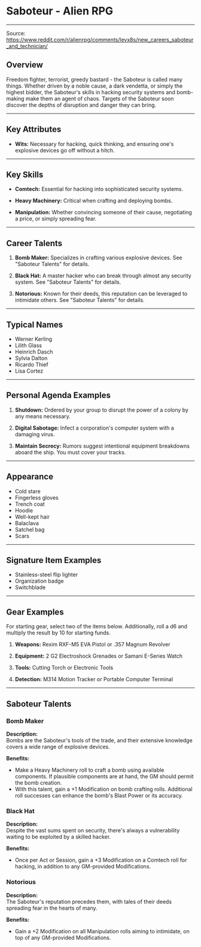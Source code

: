 # Saboteur - Alien RPG

---

Source: https://www.reddit.com/r/alienrpg/comments/levx8s/new_careers_saboteur_and_technician/

## Overview

Freedom fighter, terrorist, greedy bastard - the Saboteur is called many things. Whether driven by a noble cause, a dark vendetta, or simply the highest bidder, the Saboteur's skills in hacking security systems and bomb-making make them an agent of chaos. Targets of the Saboteur soon discover the depths of disruption and danger they can bring.

---

## Key Attributes

- **Wits:** Necessary for hacking, quick thinking, and ensuring one's explosive devices go off without a hitch.

---

## Key Skills

- **Comtech:** Essential for hacking into sophisticated security systems.
  
- **Heavy Machinery:** Critical when crafting and deploying bombs.
  
- **Manipulation:** Whether convincing someone of their cause, negotiating a price, or simply spreading fear.

---

## Career Talents

1. **Bomb Maker:** Specializes in crafting various explosive devices. See "Saboteur Talents" for details.
  
2. **Black Hat:** A master hacker who can break through almost any security system. See "Saboteur Talents" for details.
  
3. **Notorious:** Known for their deeds, this reputation can be leveraged to intimidate others. See "Saboteur Talents" for details.

---

## Typical Names

- Werner Kerling
- Lilith Glass
- Heinrich Dasch
- Sylvia Dalton
- Ricardo Thief
- Lisa Cortez

---

## Personal Agenda Examples

1. **Shutdown:** Ordered by your group to disrupt the power of a colony by any means necessary.
  
2. **Digital Sabotage:** Infect a corporation's computer system with a damaging virus.
  
3. **Maintain Secrecy:** Rumors suggest intentional equipment breakdowns aboard the ship. You must cover your tracks.

---

## Appearance

- Cold stare
- Fingerless gloves
- Trench coat
- Hoodie
- Well-kept hair
- Balaclava
- Satchel bag
- Scars

---

## Signature Item Examples

- Stainless-steel flip lighter
- Organization badge
- Switchblade

---

## Gear Examples

For starting gear, select two of the items below. Additionally, roll a d6 and multiply the result by 10 for starting funds.

1. **Weapons:** Rexim RXF-M5 EVA Pistol or .357 Magnum Revolver
  
2. **Equipment:** 2 G2 Electroshock Grenades or Samani E-Series Watch
  
3. **Tools:** Cutting Torch or Electronic Tools
  
4. **Detection:** M314 Motion Tracker or Portable Computer Terminal

---

## Saboteur Talents

### Bomb Maker

**Description:**  
Bombs are the Saboteur's tools of the trade, and their extensive knowledge covers a wide range of explosive devices.

**Benefits:**  
- Make a Heavy Machinery roll to craft a bomb using available components. If plausible components are at hand, the GM should permit the bomb creation.
- With this talent, gain a +1 Modification on bomb crafting rolls. Additional roll successes can enhance the bomb's Blast Power or its accuracy.

### Black Hat

**Description:**  
Despite the vast sums spent on security, there's always a vulnerability waiting to be exploited by a skilled hacker.

**Benefits:**  
- Once per Act or Session, gain a +3 Modification on a Comtech roll for hacking, in addition to any GM-provided Modifications.

### Notorious

**Description:**  
The Saboteur's reputation precedes them, with tales of their deeds spreading fear in the hearts of many.

**Benefits:**  
- Gain a +2 Modification on all Manipulation rolls aiming to intimidate, on top of any GM-provided Modifications.

